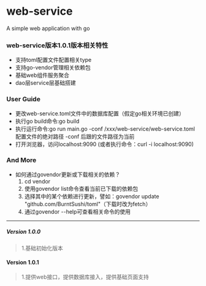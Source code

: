 # web-service
A simple web application with go

### web-service版本1.0.1版本相关特性
* 支持toml配置文件配置相关type
* 支持go-vendor管理相关依赖包
* 基础web组件服务聚合
* dao层service层基础搭建

### User Guide
* 更改web-service.toml文件中的数据库配置（假定go相关环境已创建）
* 执行go build命令:go build
* 执行运行命令:go run main.go -conf /xxx/web-service/web-service.toml 配置文件的绝对路径
  -conf 后跟的文件路径为当前
* 打开浏览器，访问localhost:9090 (或者执行命令：curl -i localhost:9090)

### And More
* 如何通过govendor更新或下载相关的依赖？
   1. cd vendor
   2. 使用govendor list命令查看当前已下载的依赖包
   3. 选择其中的某个依赖进行更新，譬如：govendor update "github.com/BurntSushi/toml"（下载时改为fetch）
   4. 通过govendor --help可查看相关命令的使用

<hr>

##### Version 1.0.0

> 1.基础初始化版本

#### Version 1.0.1

>1.提供web接口，提供数据库接入，提供基础页面支持